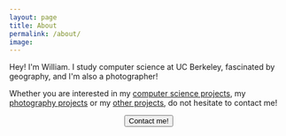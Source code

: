 ```yaml
---
layout: page
title: About
permalink: /about/
image:
---
```


Hey! I'm William. I study computer science at UC Berkeley, fascinated by geography, and I'm also a photographer!

Whether you are interested in my [computer science projects](https://etiennecollin.com/cs), my
[photography projects](https://etiennecollin.com/photography) or my
[other projects](https://etiennecollin.com/projects), do not hesitate to contact me!

<div style="text-align:center">
	<button class="button button--small" onclick="location.href='https://etiennecollin.com/contact/';" type="button">Contact me!</button>
</div>
